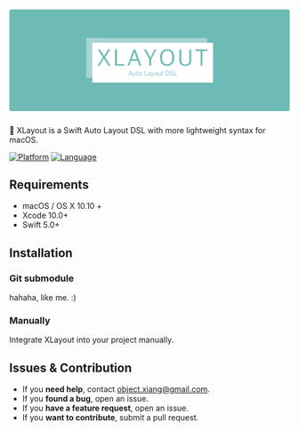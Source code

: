 # [![XLayout](https://github.com/HsiangHo/XLayout/blob/master/images/logo.png?raw=true)](#)
🐳 XLayout is a Swift Auto Layout DSL with more lightweight syntax for macOS.  
  
[![Platform](https://img.shields.io/badge/platform-macOS%20%7C%20OS%20X%2010.10%2B-orange.svg)](https://github.com/HsiangHo/XLayout)
[![Language](https://img.shields.io/badge/language-swift%205-red.svg)](https://github.com/HsiangHo/XLayout)

## Requirements

- macOS / OS X 10.10 +
- Xcode 10.0+
- Swift 5.0+

## Installation
### Git submodule
hahaha, like me. :)   

### Manually

Integrate XLayout into your project manually.

## Issues & Contribution

- If you **need help**, contact <object.xiang@gmail.com>.
- If you **found a bug**, open an issue.
- If you **have a feature request**, open an issue.
- If you **want to contribute**, submit a pull request.

